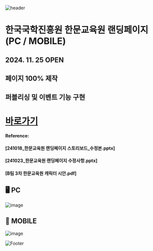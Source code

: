 ![header](https://capsule-render.vercel.app/api?type=wave&color=auto&height=150&section=header&text=2024.%2011.%2005%20-%202024.%2011.%2011&fontSize=60)

# 한국국학진흥원 한문교육원 랜딩페이지 (PC / MOBILE)
## 2024. 11. 25 OPEN
## 페이지 100% 제작 <br>
## 퍼블리싱 및 이벤트 기능 구현

# <a href="https://onlinepage.co.kr/2024ikedu/"> 바로가기 </a>

#### Reference:
#### [241018_한문교육원 랜딩페이지 스토리보드_수정본.pptx] <br>
#### [241023_한문교육원 랜딩페이지 수정사항.pptx] <br>
#### [B팀 3차 한문교육원 캐릭터 시안.pdf] <br>

## 🖥️ PC
![image](https://github.com/user-attachments/assets/e25a68ae-8e65-4b28-92b8-814600131ec1) <br>

## 📱 MOBILE
![image](https://github.com/user-attachments/assets/a454441c-c75a-44ce-8a27-3d74854ec800)



![Footer](https://capsule-render.vercel.app/api?type=waving&color=auto&height=200&section=footer)




